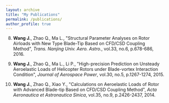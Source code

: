 ```yaml
---
layout: archive
title: "My Publications"
permalink: /publications/
author_profile: true
---
```


8. **Wang J.**, Zhao Q., Ma L., &quot;Structural Parameter Analyses on Rotor Airloads with New Type Blade-Tip Based on CFD/CSD Coupling Method&quot;, *Trans. Nanjing Univ. Aero. Astro.*, vol.33, no.6, p.678-686, 2016.

7. **Wang J.**, Zhao Q., Ma L., Li P., &quot;High-precision Prediction on Unsteady Aeroelastic Loads of Helicopter Rotors under Blade-vortex Interaction Condition&quot;, *Journal of Aerospace Power*, vol.30, no.5, p.1267-1274, 2015.

6. **Wang J.**, Zhao Q., Xiao Y., &quot;Calculations on Aeroelastic Loads of Rotor with Advanced Blade-tip Based on CFD/CSD Coupling Method&quot;, *Acta Aeronautica et Astronautica Sinica*, vol.35, no.9, p.2426-2437, 2014.

